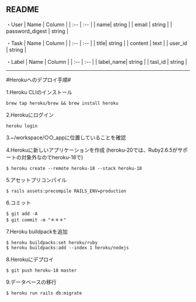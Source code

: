 ## README ##
・User
| Name | Column |
| :-- | :-- | 
| name| string | 
| email | string | 
| password_digest | string | 

・Task
| Name | Column |
| :-- | :-- | 
| title| string | 
| content | text | 
| user_id | string | 

・Label
| Name | Column |
| :-- | :-- | 
| label_name| string | 
| tasl_id | string |

__________________________________________________________

#Herokuへのデプロイ手順#

1.Heroku CLIのインストール
```
brew tap heroku/brew && brew install heroku
```

2.Herokuにログイン
```
heroku login
```

3.~/workspace/○○_appに位置していることを確認

4.Herokuに新しいアプリケーションを作成 (heroku-20では、Ruby2.6.5がサポートの対象外なのでheroku-18で)
```
$ heroku create --remote heroku-18 --stack heroku-18
```

5.アセットプリコンパイル
```
$ rails assets:precompile RAILS_ENV=production
```

6.コミット
```
$ git add -A
$ git commit -m "＊＊＊"
```

7.Heroku buildpackを追加
```
$ heroku buildpacks:set heroku/ruby
$ heroku buildpacks:add --index 1 heroku/nodejs
```

8.Herokuにデプロイ
```
$ git push heroku-18 master
```

9.データベースの移行
```
$ heroku run rails db:migrate
```

